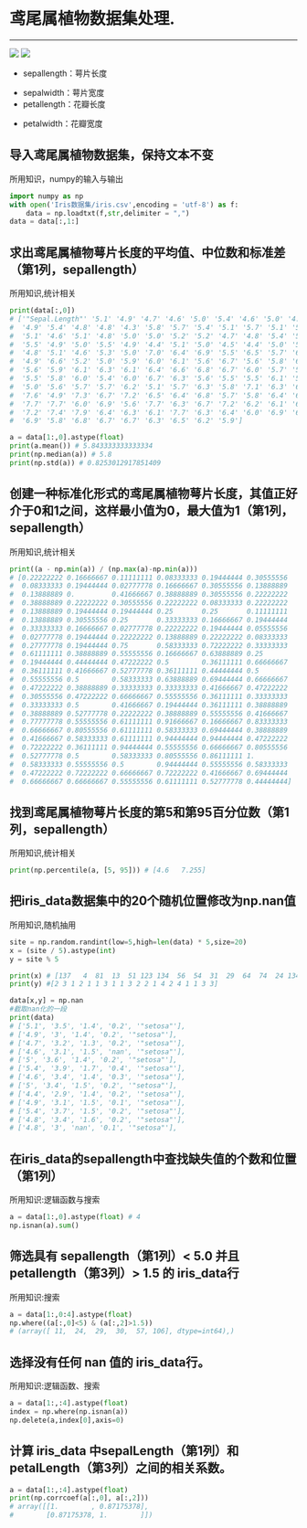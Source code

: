 # 鸢尾属植物数据集处理.
-----
![](https://img.shields.io/badge/python-3.8-blue) ![](https://img.shields.io/badge/numpy-1.18.5-pink)<br>
* sepallength：萼片长度
- sepalwidth：萼片宽度
- petallength：花瓣长度
* petalwidth：花瓣宽度
## 导入鸢尾属植物数据集，保持文本不变
所用知识，numpy的输入与输出
``` python
import numpy as np
with open('Iris数据集/iris.csv',encoding = 'utf-8') as f:
    data = np.loadtxt(f,str,delimiter = ",")
data = data[:,1:]
```
## 求出鸢尾属植物萼片长度的平均值、中位数和标准差（第1列，sepallength）
所用知识,统计相关
``` python
print(data[:,0])
# ['"Sepal.Length"' '5.1' '4.9' '4.7' '4.6' '5.0' '5.4' '4.6' '5.0' '4.4'
#  '4.9' '5.4' '4.8' '4.8' '4.3' '5.8' '5.7' '5.4' '5.1' '5.7' '5.1' '5.4'
#  '5.1' '4.6' '5.1' '4.8' '5.0' '5.0' '5.2' '5.2' '4.7' '4.8' '5.4' '5.2'
#  '5.5' '4.9' '5.0' '5.5' '4.9' '4.4' '5.1' '5.0' '4.5' '4.4' '5.0' '5.1'
#  '4.8' '5.1' '4.6' '5.3' '5.0' '7.0' '6.4' '6.9' '5.5' '6.5' '5.7' '6.3'
#  '4.9' '6.6' '5.2' '5.0' '5.9' '6.0' '6.1' '5.6' '6.7' '5.6' '5.8' '6.2'
#  '5.6' '5.9' '6.1' '6.3' '6.1' '6.4' '6.6' '6.8' '6.7' '6.0' '5.7' '5.5'
#  '5.5' '5.8' '6.0' '5.4' '6.0' '6.7' '6.3' '5.6' '5.5' '5.5' '6.1' '5.8'
#  '5.0' '5.6' '5.7' '5.7' '6.2' '5.1' '5.7' '6.3' '5.8' '7.1' '6.3' '6.5'
#  '7.6' '4.9' '7.3' '6.7' '7.2' '6.5' '6.4' '6.8' '5.7' '5.8' '6.4' '6.5'
#  '7.7' '7.7' '6.0' '6.9' '5.6' '7.7' '6.3' '6.7' '7.2' '6.2' '6.1' '6.4'
#  '7.2' '7.4' '7.9' '6.4' '6.3' '6.1' '7.7' '6.3' '6.4' '6.0' '6.9' '6.7'
#  '6.9' '5.8' '6.8' '6.7' '6.7' '6.3' '6.5' '6.2' '5.9']

a = data[1:,0].astype(float)
print(a.mean()) # 5.843333333333334
print(np.median(a)) # 5.8
print(np.std(a)) # 0.8253012917851409
```
## 创建一种标准化形式的鸢尾属植物萼片长度，其值正好介于0和1之间，这样最小值为0，最大值为1（第1列，sepallength）
所用知识,统计相关
``` python
print((a - np.min(a)) / (np.max(a)-np.min(a)))
# [0.22222222 0.16666667 0.11111111 0.08333333 0.19444444 0.30555556
#  0.08333333 0.19444444 0.02777778 0.16666667 0.30555556 0.13888889
#  0.13888889 0.         0.41666667 0.38888889 0.30555556 0.22222222
#  0.38888889 0.22222222 0.30555556 0.22222222 0.08333333 0.22222222
#  0.13888889 0.19444444 0.19444444 0.25       0.25       0.11111111
#  0.13888889 0.30555556 0.25       0.33333333 0.16666667 0.19444444
#  0.33333333 0.16666667 0.02777778 0.22222222 0.19444444 0.05555556
#  0.02777778 0.19444444 0.22222222 0.13888889 0.22222222 0.08333333
#  0.27777778 0.19444444 0.75       0.58333333 0.72222222 0.33333333
#  0.61111111 0.38888889 0.55555556 0.16666667 0.63888889 0.25
#  0.19444444 0.44444444 0.47222222 0.5        0.36111111 0.66666667
#  0.36111111 0.41666667 0.52777778 0.36111111 0.44444444 0.5
#  0.55555556 0.5        0.58333333 0.63888889 0.69444444 0.66666667
#  0.47222222 0.38888889 0.33333333 0.33333333 0.41666667 0.47222222
#  0.30555556 0.47222222 0.66666667 0.55555556 0.36111111 0.33333333
#  0.33333333 0.5        0.41666667 0.19444444 0.36111111 0.38888889
#  0.38888889 0.52777778 0.22222222 0.38888889 0.55555556 0.41666667
#  0.77777778 0.55555556 0.61111111 0.91666667 0.16666667 0.83333333
#  0.66666667 0.80555556 0.61111111 0.58333333 0.69444444 0.38888889
#  0.41666667 0.58333333 0.61111111 0.94444444 0.94444444 0.47222222
#  0.72222222 0.36111111 0.94444444 0.55555556 0.66666667 0.80555556
#  0.52777778 0.5        0.58333333 0.80555556 0.86111111 1.
#  0.58333333 0.55555556 0.5        0.94444444 0.55555556 0.58333333
#  0.47222222 0.72222222 0.66666667 0.72222222 0.41666667 0.69444444
#  0.66666667 0.66666667 0.55555556 0.61111111 0.52777778 0.44444444]
```
## 找到鸢尾属植物萼片长度的第5和第95百分位数（第1列，sepallength）
所用知识,统计相关
``` python
print(np.percentile(a, [5, 95])) # [4.6   7.255]
```
## 把iris_data数据集中的20个随机位置修改为np.nan值
所用知识,随机抽用
``` python
site = np.random.randint(low=5,high=len(data) * 5,size=20)
x = (site / 5).astype(int)
y = site % 5

print(x) # [137   4  81  13  51 123 134  56  54  31  29  64  74  24 134 110  98  73 145  23]
print(y) #[2 3 1 2 1 1 3 1 1 3 2 2 1 4 2 4 1 1 3 3]

data[x,y] = np.nan
#截取nan化的一段
print(data)
# ['5.1', '3.5', '1.4', '0.2', '"setosa"'],
# ['4.9', '3', '1.4', '0.2', '"setosa"'],
# ['4.7', '3.2', '1.3', '0.2', '"setosa"'],
# ['4.6', '3.1', '1.5', 'nan', '"setosa"'],
# ['5', '3.6', '1.4', '0.2', '"setosa"'],
# ['5.4', '3.9', '1.7', '0.4', '"setosa"'],
# ['4.6', '3.4', '1.4', '0.3', '"setosa"'],
# ['5', '3.4', '1.5', '0.2', '"setosa"'],
# ['4.4', '2.9', '1.4', '0.2', '"setosa"'],
# ['4.9', '3.1', '1.5', '0.1', '"setosa"'],
# ['5.4', '3.7', '1.5', '0.2', '"setosa"'],
# ['4.8', '3.4', '1.6', '0.2', '"setosa"'],
# ['4.8', '3', 'nan', '0.1', '"setosa"'],
```
## 在iris_data的sepallength中查找缺失值的个数和位置（第1列）
所用知识:逻辑函数与搜索
``` python
a = data[1:,0].astype(float) # 4
np.isnan(a).sum()
```
## 筛选具有 sepallength（第1列）< 5.0 并且 petallength（第3列）> 1.5 的 iris_data行
所用知识:搜索
``` python
a = data[1:,0:4].astype(float)
np.where((a[:,0]<5) & (a[:,2]>1.5))
# (array([ 11,  24,  29,  30,  57, 106], dtype=int64),)
```
## 选择没有任何 nan 值的 iris_data行。
所用知识:逻辑函数、搜索
``` python
a = data[1:,:4].astype(float)
index = np.where(np.isnan(a))
np.delete(a,index[0],axis=0)
```
## 计算 iris_data 中sepalLength（第1列）和petalLength（第3列）之间的相关系数。
``` python
a = data[1:,:4].astype(float)
print(np.corrcoef(a[:,0], a[:,2]))
# array([[1.        , 0.87175378],
#        [0.87175378, 1.        ]])
```
